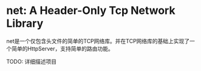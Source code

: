 # net: A Header-Only Tcp Network Library

net是一个仅包含头文件的简单的TCP网络库。并在TCP网络库的基础上实现了一个简单的HttpServer，支持简单的路由功能。

TODO: 详细描述项目

